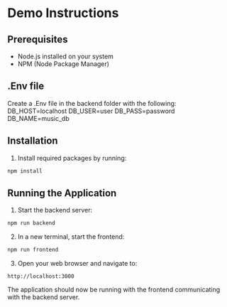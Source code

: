 # Demo Instructions

## Prerequisites
- Node.js installed on your system
- NPM (Node Package Manager)

## .Env file
Create a .Env file in the backend folder with the following:
DB_HOST=localhost
DB_USER=user
DB_PASS=password
DB_NAME=music_db

## Installation
1. Install required packages by running:
```bash
npm install
```

## Running the Application
1. Start the backend server:
```bash
npm run backend
```

2. In a new terminal, start the frontend:
```bash
npm run frontend
```

3. Open your web browser and navigate to:
```
http://localhost:3000
```

The application should now be running with the frontend communicating with the backend server.